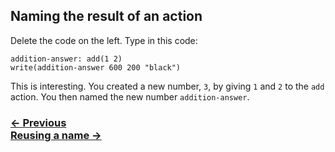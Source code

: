 ## Naming the result of an action

Delete the code on the left. Type in this code:

```
addition-answer: add(1 2)
write(addition-answer 600 200 "black")
```

This is interesting. You created a new number, `3`, by giving `1` and `2` to the `add` action.  You then named the new number `addition-answer`.

### [← Previous](#adding-numbers) <div class="next">[Reusing a name →](#reusing-a-name)</div>
